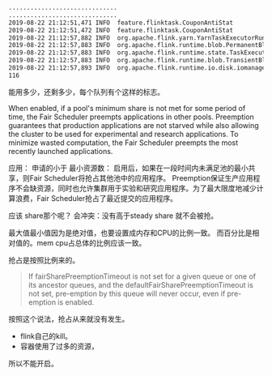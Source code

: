 ``` sh
..............................
..............................
2019-08-22 21:12:51,471 INFO  feature.flinktask.CouponAntiStat                              - Start onTimer......
2019-08-22 21:12:51,472 INFO  feature.flinktask.CouponAntiStat                              - COUPON KEY:7049-2,Result:2
2019-08-22 21:12:57,882 INFO  org.apache.flink.yarn.YarnTaskExecutorRunner                  - RECEIVED SIGNAL 15: SIGTERM. Shutting down as requested.
2019-08-22 21:12:57,883 INFO  org.apache.flink.runtime.blob.PermanentBlobCache              - Shutting down BLOB cache
2019-08-22 21:12:57,883 INFO  org.apache.flink.runtime.state.TaskExecutorLocalStateStoresManager  - Shutting down TaskExecutorLocalStateStoresManager.
2019-08-22 21:12:57,883 INFO  org.apache.flink.runtime.blob.TransientBlobCache              - Shutting down BLOB cache
2019-08-22 21:12:57,893 INFO  org.apache.flink.runtime.io.disk.iomanager.IOManager          - I/O manager removed spill file directory /usr/local/datadisk/yarn/nm/usercache/feature_flink/appcache/application_1566179077250_11463/flink-io-bc40c31f-0645-4756-9014-22e254ce0
116
```


能用多少，还剩多少，每个队列有个这样的标志。


When enabled, if a pool's minimum share is not met for some period of time, the Fair Scheduler preempts applications in other pools. Preemption guarantees that production applications are not starved while also allowing the cluster to be used for experimental and research applications. To minimize wasted computation, the Fair Scheduler preempts the most recently launched applications.

应用： 申请的小于
最小资源数：
启用后，如果在一段时间内未满足池的最小共享，则Fair Scheduler将抢占其他池中的应用程序。 Preemption保证生产应用程序不会缺资源，同时也允许集群用于实验和研究应用程序。为了最大限度地减少计算浪费，Fair Scheduler抢占了最近提交的应用程序。

应该
share那个呢？
会冲突：没有高于steady share 就不会被抢。

最大值最小值因为是绝对值，也要设置成内存和CPU的比例一致。
而百分比是相对值的。mem cpu占总体的比例应该一致。

抢占是按照比例来的。

>If fairSharePreemptionTimeout is not set for a given queue or one of its ancestor queues, and the defaultFairSharePreemptionTimeout is not set, pre-emption by this queue will never occur, even if pre-emption is enabled.

按照这个说法，抢占从来就没有发生。
- flink自己的kill。
- 容器使用了过多的资源，

所以不能开启。
